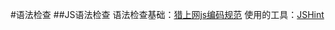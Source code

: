 #语法检查
##JS语法检查
语法检查基础：[猎上网js编码规范](https://github.com/HunterOn-Ued/Janus/blob/master/docs/JS.md)
使用的工具：[JSHint](http://www.jshint.com/)
